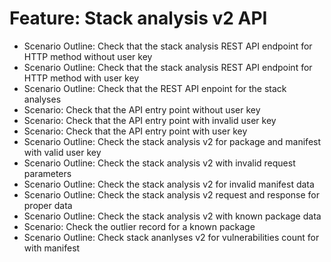 # Feature: Stack analysis v2 API
- Scenario Outline: Check that the stack analysis REST API endpoint for <method> HTTP method without user key
- Scenario Outline: Check that the stack analysis REST API endpoint for <method> HTTP method with user key
- Scenario Outline: Check that the REST API enpoint <endpoint> for the stack analyses
- Scenario: Check that the API entry point without user key
- Scenario: Check that the API entry point with invalid user key
- Scenario: Check that the API entry point with user key
- Scenario Outline: Check the stack analysis v2 for <ecosystem> package and <manifest> manifest with valid user key
- Scenario Outline: Check the stack analysis v2 with invalid request parameters
- Scenario Outline: Check the stack analysis v2 for invalid manifest data
- Scenario Outline: Check the stack analysis v2 request and response for proper data
- Scenario Outline: Check the stack analysis v2 with known package data
- Scenario: Check the outlier record for a known package
- Scenario Outline: Check stack ananlyses v2 for vulnerabilities count for <ecosystem> with <manifest> manifest
